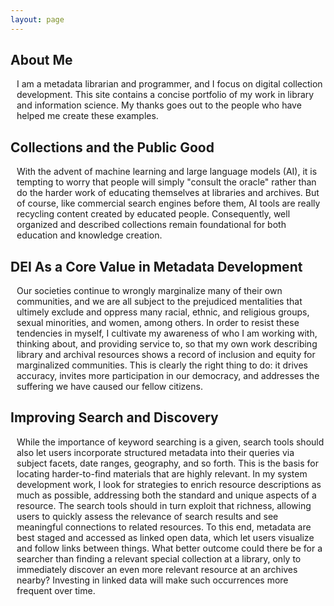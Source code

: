 ```yaml
---
layout: page
---
```

<style>
    p {
        margin-left: 10px;
    }
</style>

## About Me
<p>I am a metadata librarian and programmer, and I focus on digital collection development. This site contains a concise portfolio of my work in library and information science. My thanks goes out to the people who have helped me create these examples.</p>

## Collections and the Public Good
<p>With the advent of machine learning and large language models (AI), it is tempting to worry that people will simply "consult the oracle" rather than do the harder work of educating themselves at libraries and archives. But of course, like commercial search engines before them, AI tools are really recycling content created by educated people. Consequently, well organized and described collections remain foundational for both education and knowledge creation.</p>

## DEI As a Core Value in Metadata Development
<p>Our societies continue to wrongly marginalize many of their own communities, and we are all subject to the prejudiced mentalities that ultimely exclude and oppress many racial, ethnic, and religious groups, sexual minorities, and women, among others. In order to resist these tendencies in myself, I cultivate my awareness of who I am working with, thinking about, and providing service to, so that my own work describing library and archival resources shows a record of inclusion and equity for marginalized communities. This is clearly the right thing to do: it drives accuracy, invites more participation in our democracy, and addresses the suffering we have caused our fellow citizens.</p>

## Improving Search and Discovery
<p>While the importance of keyword searching is a given, search tools should also let users incorporate structured metadata into their queries via subject facets, date ranges, geography, and so forth. This is the basis for locating harder-to-find materials that are highly relevant. In my system development work, I look for strategies to enrich resource descriptions as much as possible, addressing both the standard and unique aspects of a resource. The search tools should in turn exploit that richness, allowing users to quickly assess the relevance of search results and see meaningful connections to related resources. To this end, metadata are best staged and accessed as linked open data, which let users visualize and follow links between things. What better outcome could there be for a searcher than finding a relevant special collection at a library, only to immediately discover an even more relevant resource at an archives nearby? Investing in linked data will make such occurrences more frequent over time.</p>